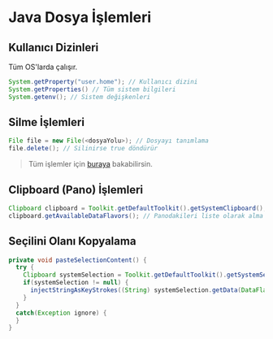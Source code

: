 # Java Dosya İşlemleri <!-- omit in toc -->

## Kullanıcı Dizinleri

Tüm OS'larda çalışır.

```java
System.getProperty("user.home"); // Kullanıcı dizini
System.getProperties() // Tüm sistem bilgileri
System.getenv(); // Sistem değişkenleri
```

## Silme İşlemleri

```java
File file = new File(<dosyaYolu>); // Dosyayı tanımlama
file.delete(); // Silinirse true döndürür
```

> Tüm işlemler için [buraya](https://www.journaldev.com/830/java-delete-file-directory) bakabilirsin.

## Clipboard (Pano) İşlemleri

```java
Clipboard clipboard = Toolkit.getDefaultToolkit().getSystemClipboard(); // Panoyu alma
clipboard.getAvailableDataFlavors(); // Panodakileri liste olarak alma
```

## Seçilini Olanı Kopyalama

```java
private void pasteSelectionContent() {
  try {
    Clipboard systemSelection = Toolkit.getDefaultToolkit().getSystemSelection();
    if(systemSelection != null) {
      injectStringAsKeyStrokes((String) systemSelection.getData(DataFlavor.stringFlavor));
    }
  }
  catch(Exception ignore) {
  }
}
```
